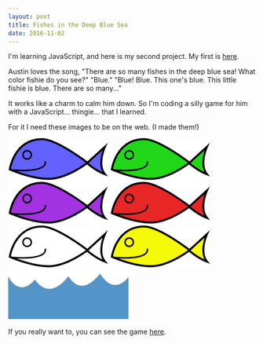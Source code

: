 ```yaml
---
layout: post
title: Fishes in the Deep Blue Sea
date: 2016-11-02
---
```


I'm learning JavaScript, and here is my second project. My first is [here](http://codepen.io/HollyAdele/pen/QGLOQx).

Austin loves the song, "There are so many fishes in the deep blue sea! What color fishie do you see?" "Blue." "Blue!  Blue.  This one's blue.  This little fishie is blue.  There are so many..."

It works like a charm to calm him down.  So I'm coding a silly game for him with a JavaScript... thingie... that I learned.

For it I need these images to be on the web.  (I made them!)

![blue fish](/post-images/fishes/blue-fish.jpg)
![green fish](/post-images/fishes/green-fish.jpg)
![purple fish](/post-images/fishes/purple-fish.jpg)
![red fish](/post-images/fishes/red-fish.jpg)
![white fish](/post-images/fishes/white-fish.jpg)
![yellow fish](/post-images/fishes/yellow-fish.jpg)
![deep blue sea](/post-images/fishes/sea.jpg)

If you really want to, you can see the game [here](http://codepen.io/HollyAdele/pen/ZBzoZp).
